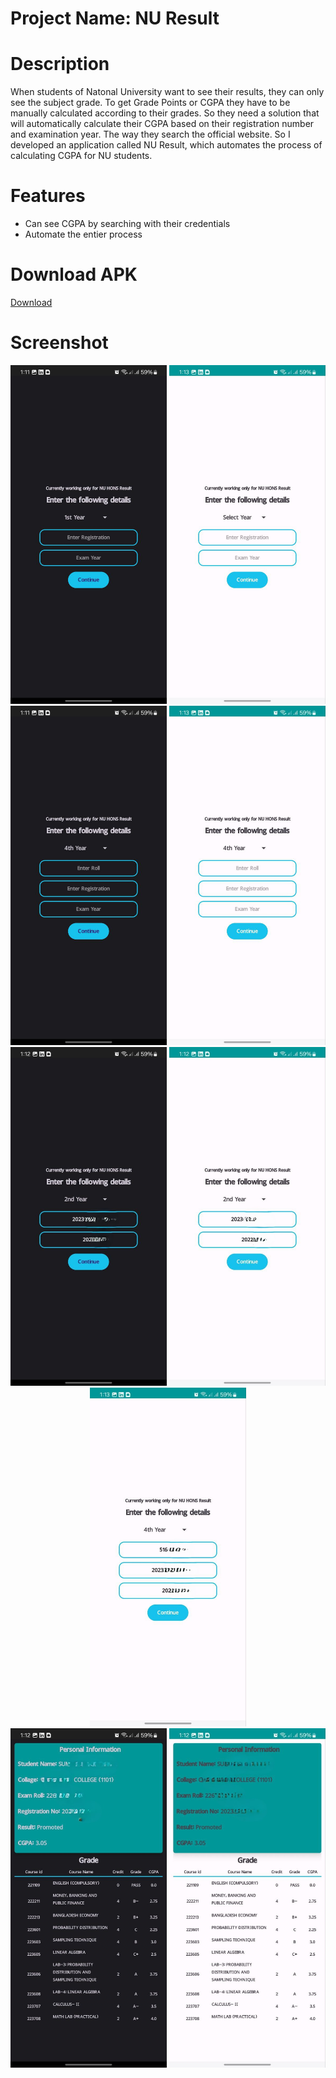 # Project Name: NU Result

# Description
  When students of Natonal University want to see their results, they can only see the subject grade. To get Grade Points or CGPA they have to be manually calculated according to their grades. So they need a solution that will automatically calculate their CGPA based on their registration number and examination year. The way they search the official website.
 So I developed an application called NU Result, which automates the process of calculating CGPA for NU students.

# Features
  - Can see CGPA by searching with their credentials
  - Automate the entier process
    

# Download APK
 <a href="https://github.com/mdabdulkayum/NU_Result/releases/download/v1.0.1/NU.Result.apk"> Download </a>

# Screenshot

<p align="center">
  <img width="250"  src="https://github.com/mdabdulkayum/NU_Result/blob/main/screenshorts/home1_dark.jpg">
  <img width="250" src="https://github.com/mdabdulkayum/NU_Result/blob/main/screenshorts/home1_light.jpg">

  </br>
  
  <img width="250" src="https://github.com/mdabdulkayum/NU_Result/blob/main/screenshorts/home2_dark.jpg">
  <img width="250" src="https://github.com/mdabdulkayum/NU_Result/blob/main/screenshorts/home2_light.jpg">

  </br>

  
  <img width="250" src="https://github.com/mdabdulkayum/NU_Result/blob/main/screenshorts/search1_dark.jpg">
  <img width="250" src="https://github.com/mdabdulkayum/NU_Result/blob/main/screenshorts/search1_light.jpg">
  <img width="250" src="https://github.com/mdabdulkayum/NU_Result/blob/main/screenshorts/search0_light.jpg">

  </br>
  <img width="250" src="https://github.com/mdabdulkayum/NU_Result/blob/main/screenshorts/result_dark.jpg">
  <img width="250" src="https://github.com/mdabdulkayum/NU_Result/blob/main/screenshorts/result_light.jpg">

</p>
